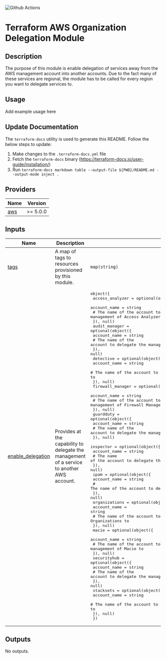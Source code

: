 ![Github Actions](../../actions/workflows/terraform.yml/badge.svg)

# Terraform AWS Organization Delegation Module

## Description

The purpose of this module is enable delegation of services away from the AWS management account into another accounts. Due to the fact many of these services are regional, the module has to be called for every region you want to delegate services to.

## Usage

Add example usage here

## Update Documentation

The `terraform-docs` utility is used to generate this README. Follow the below steps to update:

1. Make changes to the `.terraform-docs.yml` file
2. Fetch the `terraform-docs` binary (https://terraform-docs.io/user-guide/installation/)
3. Run `terraform-docs markdown table --output-file ${PWD}/README.md --output-mode inject .`

<!-- BEGIN_TF_DOCS -->
## Providers

| Name | Version |
|------|---------|
| <a name="provider_aws"></a> [aws](#provider\_aws) | >= 5.0.0 |

## Inputs

| Name | Description | Type | Default | Required |
|------|-------------|------|---------|:--------:|
| <a name="input_tags"></a> [tags](#input\_tags) | A map of tags to resources provisioned by this module. | `map(string)` | n/a | yes |
| <a name="input_enable_delegation"></a> [enable\_delegation](#input\_enable\_delegation) | Provides at the capability to delegate the management of a service to another AWS account. | <pre>object({<br/>    access_analyzer = optional(object({<br/>      account_name = string<br/>      # The name of the account to delegate the management of Access Analyzer to<br/>    }), null)<br/>    audit_manager = optional(object({<br/>      account_name = string<br/>      # The name of the account to delegate the management of Audit Manager to<br/>    }), null)<br/>    detective = optional(object({<br/>      account_name = string<br/>      # The name of the account to delegate the management of Detective to<br/>    }), null)<br/>    firewall_manager = optional(object({<br/>      account_name = string<br/>      # The name of the account to delegate the management of Firewall Manager to<br/>    }), null)<br/>    guardduty = optional(object({<br/>      account_name = string<br/>      # The name of the account to delegate the management of GuardDuty to<br/>    }), null)<br/>    inspector = optional(object({<br/>      account_name = string<br/>      # The name of the account to delegate the management of Inspector to<br/>    }), null)<br/>    ipam = optional(object({<br/>      account_name = string<br/>      # The name of the account to delegate the management of IPAM to<br/>    }), null)<br/>    organizations = optional(object({<br/>      account_name = string<br/>      # The name of the account to delegate the management of Organizations to<br/>    }), null)<br/>    macie = optional(object({<br/>      account_name = string<br/>      # The name of the account to delegate the management of Macie to<br/>    }), null)<br/>    securityhub = optional(object({<br/>      account_name = string<br/>      # The name of the account to delegate the management of Security Hub to<br/>    }), null)<br/>    stacksets = optional(object({<br/>      account_name = string<br/>      # The name of the account to delegate the management of StackSets to<br/>    }), null)<br/>  })</pre> | <pre>{<br/>  "access_analyzer": null,<br/>  "audit_manager": null,<br/>  "detective": null,<br/>  "firewall_manager": null,<br/>  "guardduty": null,<br/>  "inspector": null,<br/>  "ipam": null,<br/>  "macie": null,<br/>  "organizations": null,<br/>  "securityhub": null,<br/>  "stacksets": null<br/>}</pre> | no |

## Outputs

No outputs.
<!-- END_TF_DOCS -->

```

```

